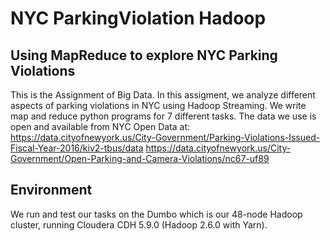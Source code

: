 # NYC ParkingViolation Hadoop

## Using MapReduce to explore NYC Parking Violations
This is the Assignment of Big Data. In this assigment, we analyze different aspects of parking violations in NYC using Hadoop
Streaming. We write map and reduce python programs for 7 different tasks.
The data we use is open and available from NYC Open Data at:
https://data.cityofnewyork.us/City-Government/Parking-Violations-Issued-Fiscal-Year-2016/kiv2-tbus/data
https://data.cityofnewyork.us/City-Government/Open-Parking-and-Camera-Violations/nc67-uf89

## Environment
We run and test our tasks on the Dumbo which is our 48-node Hadoop cluster, running Cloudera CDH 5.9.0 (Hadoop 2.6.0 with Yarn).
